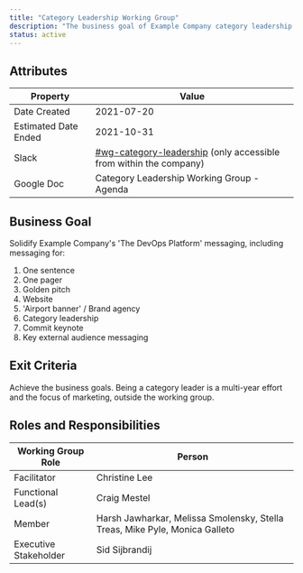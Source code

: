 ```yaml
---
title: "Category Leadership Working Group"
description: "The business goal of Example Company category leadership initiative is to solidify Example Company's 'The DevOps Platform' messaging"
status: active
---
```


## Attributes

| Property     | Value |
|--------------|-------|
| Date Created | 2021-07-20 |
| Estimated Date Ended   | 2021-10-31 |
| Slack        | [#wg-category-leadership](https://app.slack.com/client/T02592416/C028G84V26S/thread/D012QPR06GP-1615593523.027100) (only accessible from within the company) |
| Google Doc   | Category Leadership Working Group - Agenda |

## Business Goal

Solidify Example Company's 'The DevOps Platform' messaging, including messaging for:

1. One sentence
1. One pager
1. Golden pitch
1. Website
1. 'Airport banner' / Brand agency
1. Category leadership
1. Commit keynote
1. Key external audience messaging

## Exit Criteria

Achieve the business goals. Being a category leader is a multi-year effort and the focus of marketing, outside the working group.

## Roles and Responsibilities

| Working Group Role    | Person                |
|-----------------------|-----------------------|
| Facilitator           | Christine Lee         |
| Functional Lead(s)    | Craig Mestel |
| Member                | Harsh Jawharkar, Melissa Smolensky, Stella Treas, Mike Pyle, Monica Galleto |
| Executive Stakeholder | Sid Sijbrandij |
